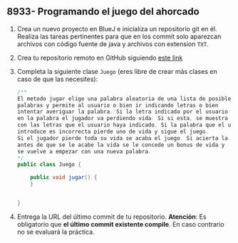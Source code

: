 ## 8933- Programando el juego del ahorcado

1. Crea un nuevo proyecto en BlueJ e inicializa un repositorio git en él. Realiza las tareas pertinentes para que en los commit solo aparezcan archivos con código fuente de java y archivos con extension `TXT`.

2. Crea tu repositorio remoto en GitHub siguiendo [este link](https://classroom.github.com/a/2_dB5Swk)

3. Completa la siguiente clase `Juego` (eres libre de crear más clases en caso de que las necesites):

    ```java
    /**
    El metodo jugar elige una palabra aleatoria de una lista de posibles
    palabras y permite al usuario o bien ir indicando letras o bien
    intentar averiguar la palabra. Si la letra indicada por el usuario no esta
    en la palabra el jugador va perdiendo vida. Si si esta, se muestra la palabra
    con las letras que el usuario haya indicado. Si la palabra que el usuario
    introduce es incorrecta pierde uno de vida y sigue el juego.
    Si el jugador pierde toda su vida se acaba el juego. Si acierta la palabra
    antes de que se le acabe la vida se le concede un bonus de vida y
    se vuelve a empezar con una nueva palabra.
    */
    public class Juego {

        public void jugar() {
        }


    }
    ```
    
4. Entrega la URL del último commit de tu repositorio. __Atención__: Es obligatorio que __el último commit existente compile__. En caso contrario no se evaluará la práctica.

